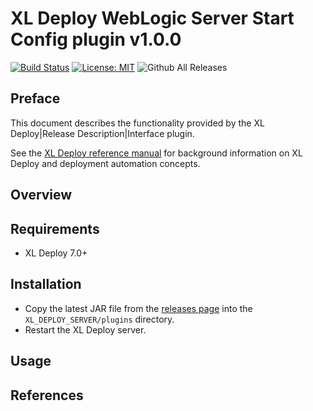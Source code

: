 # XL Deploy WebLogic Server Start Config plugin v1.0.0

[![Build Status][xld-wls-server-start-config-plugin-travis-image]][xld-wls-server-start-config-plugin-travis-url]
[![License: MIT][xld-wls-server-start-config-plugin-license-image]][xld-wls-server-start-config-plugin-license-url]
![Github All Releases][xld-wls-server-start-config-plugin-downloads-image]

[xld-wls-server-start-config-plugin-travis-image]: https://travis-ci.org/xebialabs-community/xld-wls-server-start-config-plugin.svg?branch=master
[xld-wls-server-start-config-plugin-travis-url]: https://travis-ci.org/xebialabs-community/xld-wls-server-start-config-plugin
[xld-wls-server-start-config-plugin-license-image]: https://img.shields.io/badge/License-MIT-yellow.svg
[xld-wls-server-start-config-plugin-license-url]: https://opensource.org/licenses/MIT
[xld-wls-server-start-config-plugin-downloads-image]: https://img.shields.io/github/downloads/xebialabs-community/xld-wls-server-start-config-plugin/total.svg

## Preface

This document describes the functionality provided by the XL Deploy|Release Description|Interface plugin.

See the [XL Deploy reference manual](https://docs.xebialabs.com/xl-deploy) for background information on XL Deploy and deployment automation concepts.  

## Overview

## Requirements

* XL Deploy 7.0+ 

## Installation

* Copy the latest JAR file from the [releases page](https://github.com/xebialabs-community/xld-wls-server-start-config-plugin/releases) into the `XL_DEPLOY_SERVER/plugins` directory.
* Restart the XL Deploy server.

## Usage

## References

